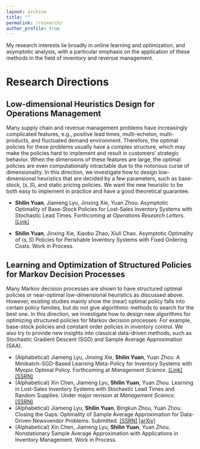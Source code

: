 ```yaml
---
layout: archive
title: ""
permalink: /research/
author_profile: true
---
```

My research interests lie broadly in online learning and optimization, and asymptotic analysis, with a particular emphasis on the application of these methods in the field of inventory and revenue management.


Research Directions
==============

Low-dimensional Heuristics Design for Operations Management
--------

Many supply chain and revenue management problems have increasingly complicated features, e.g., positive lead times, multi-echelon, multi-products, and fluctuated demand environment. Therefore, the optimal policies for these problems usually have a complex structure, which may make the policies hard to implement and result in customers’ strategic behavior. When the dimensions of these features are large, the optimal policies are even computationally intractable due to the notorious curse of dimensionality. In this direction, we investigate how to design low-dimensional heuristics that are decided by a few parameters, such as base-stock, $(s,S)$, and static pricing policies. We want the new heuristic to be both easy to implement in practice and have a good theoretical guarantee.

* **Shilin Yuan**, Jiameng Lyu, Jinxing Xie, Yuan Zhou. Asymptotic Optimality of Base-Stock Policies for Lost-Sales Inventory Systems with Stochastic Lead Times. Forthcoming at *Operations Research Letters*. [[Link]](https://www.sciencedirect.com/science/article/abs/pii/S0167637724001329)

* **Shilin Yuan**, Jinxing Xie, Xiaobo Zhao, Xiuli Chao. Asymptotic Optimality of $(s,S)$ Policies for Perishable Inventory Systems with Fixed Ordering Costs. Work in Process.



Learning and Optimization of Structured Policies for Markov Decision Processes
--------
Many Markov decision processes are shown to have structured optimal policies or near-optimal low-dimensional heuristics as discussed above. However, existing studies mainly show the (near) optimal policy falls into certain policy families, but do not give algorithmic methods to search for the best one. In this direction, we investigate how to design new algorithms for optimizing structured policies for Markov decision processes. For example, base-stock policies and constant order policies in inventory control. We also try to provide new insights into classical data-driven methods, such as Stochastic Gradient Descent (SGD) and Sample Average Approximation (SAA).

* (Alphabetical) Jiameng Lyu, Jinxing Xie, **Shilin Yuan**, Yuan Zhou. A Minibatch-SGD-Based Learning Meta-Policy for Inventory Systems with Myopic Optimal Policy. Forthcoming at *Management Science*. [[Link]](https://pubsonline.informs.org/doi/abs/10.1287/mnsc.2023.00920) [[SSRN]](https://papers.ssrn.com/sol3/papers.cfm?abstract_id=4390778)
* (Alphabetical) Xin Chen, Jiameng Lyu, **Shilin Yuan**, Yuan Zhou. Learning in Lost-Sales Inventory Systems with Stochastic Lead Times and Random Supplies. Under major revision at *Management Science*. [[SSRN]](https://papers.ssrn.com/sol3/papers.cfm?abstract_id=4671416) 
* (Alphabetical) Jiameng Lyu, **Shilin Yuan**, Bingkun Zhou, Yuan Zhou. Closing the Gaps: Optimality of Sample Average Approximation for Data-Driven Newsvendor Problems. Submitted. [[SSRN]](https://papers.ssrn.com/sol3/papers.cfm?abstract_id=4880063) [[arXiv]](http://arxiv.org/abs/2407.04900)
* (Alphabetical) Xin Chen, Jiameng Lyu, **Shilin Yuan**, Yuan Zhou. Nonstationary Sample Average Approximation with Applications in Inventory Management. Work in Process.


